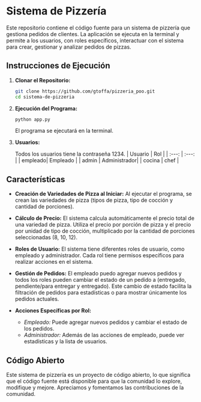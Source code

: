 # Sistema de Pizzería

Este repositorio contiene el código fuente para un sistema de pizzería que gestiona pedidos de clientes. La aplicación se ejecuta en la terminal y permite a los usuarios, con roles específicos, interactuar con el sistema para crear, gestionar y analizar pedidos de pizzas.

## Instrucciones de Ejecución

1. **Clonar el Repositorio:**
   ```bash
   git clone https://github.com/gtoffa/pizzeria_poo.git
   cd sistema-de-pizzeria
   ```

2. **Ejecución del Programa:**
   ```bash
   python app.py
   ```
   El programa se ejecutará en la terminal.

3. **Usuarios:**
    
   Todos los usuarios tiene la contraseña 1234.
   | Usuario | Rol          |
   | :---:   | :---:        |
   | empleado| Empleado     |
   | admin   | Administrador|
   | cocina  | chef         |

## Características

- **Creación de Variedades de Pizza al Iniciar:** Al ejecutar el programa, se crean las variedades de pizza (tipos de pizza, tipo de cocción y cantidad de porciones).

- **Cálculo de Precio:** El sistema calcula automáticamente el precio total de una variedad de pizza. Utiliza el precio por porción de pizza y el precio por unidad de tipo de cocción, multiplicado por la cantidad de porciones seleccionadas (8, 10, 12).

- **Roles de Usuario:** El sistema tiene diferentes roles de usuario, como empleado y administrador. Cada rol tiene permisos específicos para realizar acciones en el sistema.

- **Gestión de Pedidos:** El empleado puedo agregar nuevos pedidos y todos los roles pueden cambiar el estado de un pedido a (entregado, pendiente/para entregar y entregado). Este cambio de estado facilita la filtración de pedidos para estadísticas o para mostrar únicamente los pedidos actuales.

- **Acciones Específicas por Rol:**
  - *Empleado:* Puede agregar nuevos pedidos y cambiar el estado de los pedidos.
  - *Administrador:* Además de las acciones de empleado, puede ver estadísticas y la lista de usuarios.

 
## Código Abierto

Este sistema de pizzería es un proyecto de código abierto, lo que significa que el código fuente está disponible para que la comunidad lo explore, modifique y mejore. Apreciamos y fomentamos las contribuciones de la comunidad.
